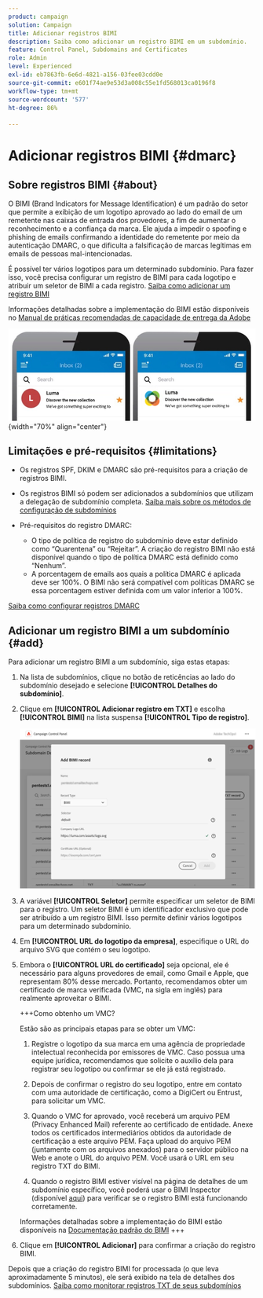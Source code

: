 ```yaml
---
product: campaign
solution: Campaign
title: Adicionar registros BIMI
description: Saiba como adicionar um registro BIMI em um subdomínio.
feature: Control Panel, Subdomains and Certificates
role: Admin
level: Experienced
exl-id: eb7863fb-6e6d-4821-a156-03fee03cdd0e
source-git-commit: e601f74ae9e53d3a008c55e1fd568013ca0196f8
workflow-type: tm+mt
source-wordcount: '577'
ht-degree: 86%

---
```


# Adicionar registros BIMI {#dmarc}

## Sobre registros BIMI {#about}

O BIMI (Brand Indicators for Message Identification) é um padrão do setor que permite a exibição de um logotipo aprovado ao lado do email de um remetente nas caixas de entrada dos provedores, a fim de aumentar o reconhecimento e a confiança da marca. Ele ajuda a impedir o spoofing e phishing de emails confirmando a identidade do remetente por meio da autenticação DMARC, o que dificulta a falsificação de marcas legítimas em emails de pessoas mal-intencionadas.

É possível ter vários logotipos para um determinado subdomínio. Para fazer isso, você precisa configurar um registro de BIMI para cada logotipo e atribuir um seletor de BIMI a cada registro. [Saiba como adicionar um registro BIMI](#add)

Informações detalhadas sobre a implementação do BIMI estão disponíveis no [Manual de práticas recomendadas de capacidade de entrega da Adobe](https://experienceleague.adobe.com/docs/deliverability-learn/deliverability-best-practice-guide/additional-resources/technotes/implement-bimi.html?lang=pt-BR)

![](assets/bimi-example.png){width="70%" align="center"}

## Limitações e pré-requisitos {#limitations}

* Os registros SPF, DKIM e DMARC são pré-requisitos para a criação de registros BIMI.
* Os registros BIMI só podem ser adicionados a subdomínios que utilizam a delegação de subdomínio completa. [Saiba mais sobre os métodos de configuração de subdomínios](subdomains-branding.md#subdomain-delegation-methods)
* Pré-requisitos do registro DMARC:

   * O tipo de política de registro do subdomínio deve estar definido como “Quarentena” ou “Rejeitar”. A criação do registro BIMI não está disponível quando o tipo de política DMARC está definido como “Nenhum”.
   * A porcentagem de emails aos quais a política DMARC é aplicada deve ser 100%. O BIMI não será compatível com políticas DMARC se essa porcentagem estiver definida com um valor inferior a 100%.

[Saiba como configurar registros DMARC](dmarc.md)

## Adicionar um registro BIMI a um subdomínio {#add}

Para adicionar um registro BIMI a um subdomínio, siga estas etapas:

1. Na lista de subdomínios, clique no botão de reticências ao lado do subdomínio desejado e selecione **[!UICONTROL Detalhes do subdomínio]**.

1. Clique em **[!UICONTROL Adicionar registro em TXT]** e escolha **[!UICONTROL BIMI]** na lista suspensa **[!UICONTROL Tipo de registro]**.

   ![](assets/bimi-add.png)

1. A variável **[!UICONTROL Seletor]** permite especificar um seletor de BIMI para o registro. Um seletor BIMI é um identificador exclusivo que pode ser atribuído a um registro BIMI. Isso permite definir vários logotipos para um determinado subdomínio.

1. Em **[!UICONTROL URL do logotipo da empresa]**, especifique o URL do arquivo SVG que contém o seu logotipo.

1. Embora o **[!UICONTROL URL do certificado]** seja opcional, ele é necessário para alguns provedores de email, como Gmail e Apple, que representam 80% desse mercado. Portanto, recomendamos obter um certificado de marca verificada (VMC, na sigla em inglês) para realmente aproveitar o BIMI.

   +++Como obtenho um VMC?

   Estão são as principais etapas para se obter um VMC:

   1. Registre o logotipo da sua marca em uma agência de propriedade intelectual reconhecida por emissores de VMC. Caso possua uma equipe jurídica, recomendamos que solicite o auxílio dela para registrar seu logotipo ou confirmar se ele já está registrado.

   1. Depois de confirmar o registro do seu logotipo, entre em contato com uma autoridade de certificação, como a DigiCert ou Entrust, para solicitar um VMC.

   1. Quando o VMC for aprovado, você receberá um arquivo PEM (Privacy Enhanced Mail) referente ao certificado de entidade. Anexe todos os certificados intermediários obtidos da autoridade de certificação a este arquivo PEM. Faça upload do arquivo PEM (juntamente com os arquivos anexados) para o servidor público na Web e anote o URL do arquivo PEM. Você usará o URL em seu registro TXT do BIMI.

   1. Quando o registro BIMI estiver visível na página de detalhes de um subdomínio específico, você poderá usar o BIMI Inspector (disponível [aqui](https://bimigroup.org/bimi-generator/)) para verificar se o registro BIMI está funcionando corretamente.

   Informações detalhadas sobre a implementação do BIMI estão disponíveis na [Documentação padrão do BIMI](https://bimigroup.org/implementation-guide/)
+++

1. Clique em **[!UICONTROL Adicionar]** para confirmar a criação do registro BIMI.

Depois que a criação do registro BIMI for processada (o que leva aproximadamente 5 minutos), ele será exibido na tela de detalhes dos subdomínios. [Saiba como monitorar registros TXT de seus subdomínios](gs-txt-records.md#monitor)
